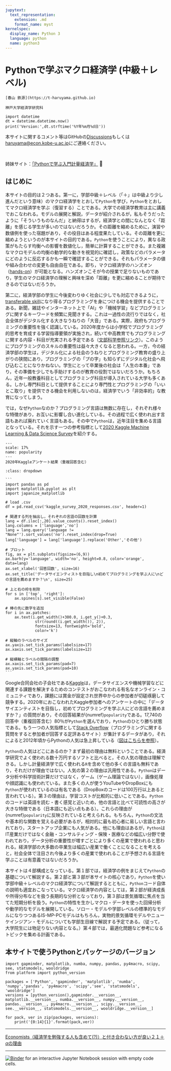```yaml
---
jupytext:
  text_representation:
    extension: .md
    format_name: myst
kernelspec:
  display_name: Python 3
  language: python
  name: python3
---
```


# Pythonで学ぶマクロ経済学 (中級＋レベル)

```{epigraph}
[春山 鉄源](https://t-haruyama.github.io)

神戸大学経済学研究科
```

```{code-cell} python3
import datetime
dt = datetime.datetime.now()
print('Version:',dt.strftime('%Y年%m月%d日'))
```

<!---
%H:%M:%S
dt = datetime.datetime.now()
dt = datetime.datetime.today()
-->

本サイトに関するコメント等はGitHubの[Discussions](https://github.com/Py4Macro/py4macro.github.io/discussions)もしくは<haruyama@econ.kobe-u.ac.jp>にご連絡ください。

<br>

姉妹サイト：[「Pythonで学ぶ入門計量経済学」](https://py4etrics.github.io) <font size="+0">🐍</font>


## はじめに

本サイトの目的は２つある。第一に，学部中級＋レベル（「＋」は中級より少し進んだという意味）のマクロ経済学をとおして`Python`を学び，`Python`をとおしてマクロ経済学を学ぶ（復習する）ことである。大学での経済学教育は主に講義でおこなわれる。モデルの展開と解説，データが紹介されるが，私もそうだったように「そういうものなんだ」と納得はするが，経済学との間になんとなく「距離」を感じる学生が多いのではないだろうか。その距離を縮めるために，演習や数値例を使った宿題があり，その役目はある程度果たしている。その距離を更に縮めようというのが本サイトの目的である。`Python`を使うことにより，異なる政策がもたらす均衡への影響を数値化し，簡単に計算することができる。また複雑なマクロモデルの均衡の動学的な動きを視覚的に確認し，政策などのパラメータにどのように反応するかも一瞬で確認することができる。それもパラメータの値や組み合わせの変更も自由自在である。即ち，マクロ経済学のハンズオン（[hands-on](https://eow.alc.co.jp/search?q=hands-on)）が可能となる。ハンズオンこそが今の授業で足りないものであり，学生のマクロ経済学の理解と興味を深め「距離」を更に縮めることが期待できるのではないだろうか。

第二に，経済学部の学生に今後変わりゆく社会に少しでも対応できるように，[transferable skill](https://www.google.co.jp/search?q=transferable+skills&spell=1&sa=X&ved=2ahUKEwj68fqc7LPwAhWKfd4KHT_xC64QBSgAegQIARA1&biw=1440&bih=767)になり得るプログラミングを身につける機会を提供することである。新聞，雑誌やインターネット上で「AI」や「機械学習」などプログラミングに関するキーワードを頻繁に見聞きする。これは一過性の流行りではなく，社会全体がデジタル化する大きなうねりの「大音」である。実際，政府もプログラミングの重要性を強く認識している。2020年度からは小学校でプログラミング的思考を育成する学習指導要領が実施され，続いて中高教育でもプログラミングに関する内容・科目が充実される予定である（[文部科学参照リンク](https://www.mext.go.jp/a_menu/shotou/zyouhou/detail/1369613.htm)）。このようにプログラミングのスキルの重要性は益々大きくなると思われる。一方，今の経済学部の学生は，デジタル化による社会のうねりとプログラミング教育の盛り上がりの狭間にあり，プログラミングの「プの字」も知らずにデジタル化社会へ飛び込むことになりかねない。学生にとって卒業後の社会は「人生の本番」であり，その準備を少しでも手助けするのが教育の役割ではないだろうか。もちろん，近年一般教養科目としてプログラミング科目が導入されている大学も多くある。しかし専門科目として提供することにより専門性とプログラミングの「いいとこ取り」を提供できる機会を利用しないのは，経済学でいう「非効率的」な教育になってしまう。

では，なぜ`Python`なのか？プログラミング言語は無数に存在し，それぞれ様々な特徴があり，お互いに影響し合い進化している。その過程で広く使われ出す言語もあれば廃れていく言語もある。その中で`Python`は，近年注目を集める言語となっている。それを示す一つの参考指標として[2020 Kaggle Machine Learning & Data Science Survey](https://www.kaggle.com/c/kaggle-survey-2020/data)を紹介する。

```{figure} /images/popularity.jpeg
---
scale: 17%
name: popularity
---
2020年Kaggleアンケート結果（重複回答含む）
```

````{admonition} 棒グラフのコード
:class: dropdown

```
import pandas as pd
import matplotlib.pyplot as plt
import japanize_matplotlib

# load .csv
df = pd.read_csv('kaggle_survey_2020_responses.csv', header=1)

# 関連する列を抽出し，それぞれの言語の回数を計算
lang = df.iloc[:,20].value_counts().reset_index()
lang.columns = ['language','no']
lang = lang.query('language != "None"').sort_values('no').reset_index(drop=True)
lang['language'] = lang['language'].replace('Other','その他')

# プロット
fig, ax = plt.subplots(figsize=(6,9))
ax.barh(y='language', width='no', height=0.8, color='orange', data=lang)
ax.set_xlabel('回答回数', size=16)
ax.set_title('データサイエンティストを目指し\n初めてプログラミングを学ぶ人に\nどの言語を薦めますか？\n', size=25)

# 上と右の枠を削除
for s in ['top', 'right']:
    ax.spines[s].set_visible(False)

# 棒の先に数字を追加
for i in ax.patches:
    ax.text(i.get_width()+300.0, i.get_y()+0.3,
             str(round((i.get_width()), 2)),
             fontsize=13, fontweight='bold',
             color='k')

# 縦軸のラベルのサイズ
ax.yaxis.set_tick_params(labelsize=17)
ax.xaxis.set_tick_params(labelsize=12)

# 縦横軸とラベルの間隔の調整
ax.xaxis.set_tick_params(pad=7)
ax.yaxis.set_tick_params(pad=10)
```
````

Google合同会社の子会社である[Kaggle](https://www.kaggle.com)は，データサイエンスや機械学習などに関連する課題を解決するためのコンテストがおこなわれる有名なオンライン・コミュニティであり，課題には賞金が設定され世界中からの参加者が切磋琢磨して競争する。2020年におこなわれたKaggle参加者へのアンケートの中に「データサイエンティストを目指し，初めてプログラミングを学ぶ人にどの言語を薦めますか？」の質問があり，その回答結果が{numref}`popularity`である。17,740の回答中（重複回答含む）80％が`Python`を選んでおり，`Python`のひとり勝ち状態である。もう一つの人気指標として[Stack Overflow](https://stackoverflow.com/)（プログラミングに関する質問をすると参加者が回答する定評あるサイト）が集計するデータがあり，それによると2012年頃からPythonの人気は急上昇している（[図はこちらを参照](https://py4etrics.github.io/index.html#stackoverflow)）。

`Python`の人気はどこにあるのか？まず最初の理由は無料ということである。経済学研究でよく使われる数十万円するソフトと比べると，その人気の理由は理解できる。しかし計量経済学で広く使われる`R`を含めて他の多くの言語も無料であり，それだけが理由ではない。人気の第２の理由は汎用性である。`Python`はデータ分析や科学技術計算だけではなく，ゲーム（ゲーム理論ではない），画像処理や顔認識にも使われている。また多くの人が使うYouTubeやDropBoxにも`Python`が使われているのは有名である（DropBoxのコードは100万行以上あると言われている）。第３の理由は，学習コストが比較的に低いことである。`Python`のコードは英語を読む・書く感覚と近いため，他の言語と比べて可読性の高さが大きな特徴である（日本語にも近い点もある）。これらの理由が{numref}`popularity`に反映されていると考えられる。もちろん，`Python`の文法や基本的な関数を覚える必要があるが，相対的に最も初心者に易しい言語と言われており，スタートアップ企業にも人気がある。他にも理由はあるが，`Python`はIT産業だけではなく金融・コンサルティング・保険・医療などの幅広い分野で使われており，データ分析の重要性が増すごとにより多くの産業で使われると思われる。経済学部の大多数の卒業生は幅広い産業で働くことになることを考えると，社会全体で注目され今後より多くの産業で使われることが予想される言語を学ぶことは有意義ではないだろうか。

本サイトは４部構成となっている。第１部では，経済学の例をまじえて`Python`の基礎について解説する。第２部と第３部が本サイトの核心であり，`Python`を使い学部中級＋レベルのマクロ経済学について解説するとともに，`Python`コード自体の説明も適宜おこなっている。マクロ経済学の内容としては，第２部が経済成長や所得分布などを扱う長期的な分析となっており，第３部は景気循環に焦点を当てた短期分析を扱う。`Python`の特性を生かしマクロ・データを使った回帰分析や動学的なモデルを展開している。ソロー・モデルや学部レベルの標準的なモデルになりつつあるIS-MP-PCモデルはもちろん，実物的景気循環モデルやニューケインジアン・モデルについても学部生目線で解説する予定である。（従って，大学院生には物足りない内容となる。）第４部では，最適化問題など参考になるトピックを集める計画である。

## 本サイトで使うPythonとパッケージのバージョン
```{code-cell} python3
import gapminder, matplotlib, numba, numpy, pandas, py4macro, scipy, see, statsmodels, wooldridge
from platform import python_version

packages = ['Python', 'gapminder', 'matplotlib', 'numba', 'numpy','pandas', 'py4macro', 'scipy','see', 'statsmodels', 'wooldridge']
versions = [python_version(),gapminder.__version__, matplotlib.__version__, numba.__version__, numpy.__version__, pandas.__version__, py4macro.__version__, scipy.__version__, see.__version__, statsmodels.__version__, wooldridge.__version__]

for pack, ver in zip(packages, versions):
    print('{0:14}{1}'.format(pack,ver))
```

---

[Economists（経済学を勉強する人も含めて(?)）と付き合わない方が良い２１＋$\alpha$の理由]( http://inesad.edu.bo/developmentroast/2012/10/21-reasons-why-you-should-never-date-an-economist/)

---

[![Binder](https://mybinder.org/badge_logo.svg)](https://mybinder.org/v2/gh/Haruyama-KobeU/for_binder/main?filepath=for_binder.ipynb) for an interactive Jupyter Notebook session with empty code cells.
